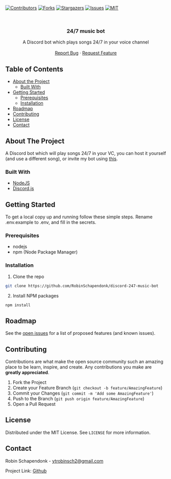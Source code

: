 [![Contributors][contributors-shield]][contributors-url]
[![Forks][forks-shield]][forks-url]
[![Stargazers][stars-shield]][stars-url]
[![Issues][issues-shield]][issues-url]
[![MIT][license-shield]][license-url]



<!-- PROJECT LOGO -->
<br />
<p align="center">
  <h3 align="center">24/7 music bot</h3>

  <p align="center">
    A Discord bot which plays songs 24/7 in your voice channel
    <br />
    <br />
    <a href="https://github.com/RobinSchapendonk/discord-247-music-bot/issues">Report Bug</a>
    ·
    <a href="https://github.com/RobinSchapendonk/discord-247-music-bot/issues">Request Feature</a>
  </p>
</p>



<!-- TABLE OF CONTENTS -->
## Table of Contents

* [About the Project](#about-the-project)
  * [Built With](#built-with)
* [Getting Started](#getting-started)
  * [Prerequisites](#prerequisites)
  * [Installation](#installation)
* [Roadmap](#roadmap)
* [Contributing](#contributing)
* [License](#license)
* [Contact](#contact)



<!-- ABOUT THE PROJECT -->
## About The Project

A Discord bot which will play songs 24/7 in your VC, you can host it yourself (and use a different song), or invite my bot using <a href="https://discord.com/oauth2/authorize?client_id=782604496048095232&scope=bot&permissions=3148800">this</a>.

### Built With

* [NodeJS](https://nodejs.org/)
* [Discord.js](https://discord.js.org/)

<!-- GETTING STARTED -->
## Getting Started

To get a local copy up and running follow these simple steps.
Rename .env.example to .env, and fill in the secrets.

### Prerequisites

* nodejs
* npm (Node Package Manager)

### Installation
 
1. Clone the repo
```sh
git clone https://github.com/RobinSchapendonk/discord-247-music-bot
```
2. Install NPM packages
```sh
npm install
```



<!-- ROADMAP -->
## Roadmap

See the [open issues](https://github.com/RobinSchapendonk/discord-247-music-bot/issues) for a list of proposed features (and known issues).



<!-- CONTRIBUTING -->
## Contributing

Contributions are what make the open source community such an amazing place to be learn, inspire, and create. Any contributions you make are **greatly appreciated**.

1. Fork the Project
2. Create your Feature Branch (`git checkout -b feature/AmazingFeature`)
3. Commit your Changes (`git commit -m 'Add some AmazingFeature'`)
4. Push to the Branch (`git push origin feature/AmazingFeature`)
5. Open a Pull Request



<!-- LICENSE -->
## License

Distributed under the MIT License. See `LICENSE` for more information.



<!-- CONTACT -->
## Contact

Robin Schapendonk - ytrobinsch2@gmail.com

Project Link: [Github](hhttps://github.com/RobinSchapendonk/discord-247-music-bot/)



<!-- MARKDOWN LINKS & IMAGES -->
<!-- https://www.markdownguide.org/basic-syntax/#reference-style-links -->
[contributors-shield]: https://img.shields.io/github/contributors/RobinSchapendonk/discord-247-music-bot.svg?style=flat-square
[contributors-url]: https://github.com/RobinSchapendonk/discord-247-music-bot/graphs/contributors
[forks-shield]: https://img.shields.io/github/forks/RobinSchapendonk/discord-247-music-bot.svg?style=flat-square
[forks-url]: https://github.com/RobinSchapendonk/discord-247-music-bot/network/members
[stars-shield]: https://img.shields.io/github/stars/RobinSchapendonk/discord-247-music-bot.svg?style=flat-square
[stars-url]: https://github.com/RobinSchapendonk/discord-247-music-bot/stargazers
[issues-shield]: https://img.shields.io/github/issues/RobinSchapendonk/discord-247-music-bot.svg?style=flat-square
[issues-url]: https://github.com/RobinSchapendonk/discord-247-music-bot/issues
[license-shield]: https://img.shields.io/github/license/RobinSchapendonk/discord-247-music-bot.svg?style=flat-square
[license-url]: https://github.com/RobinSchapendonk/discord-247-music-bot/blob/master/LICENSE
